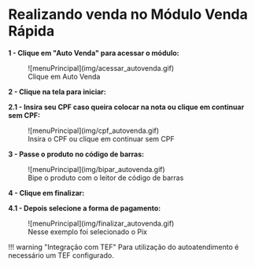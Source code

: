 # **Realizando venda no Módulo Venda Rápida**

**1 - Clique em "Auto Venda" para acessar o módulo:**

<figure markdown>
  ![menuPrincipal](img/acessar_autovenda.gif)
  <figcaption>Clique em Auto Venda</figcaption>
</figure>

**2 - Clique na tela para iniciar:**

**2.1 - Insira seu CPF caso queira colocar na nota ou clique em continuar sem CPF:**

<figure markdown>
  ![menuPrincipal](img/cpf_autovenda.gif)
  <figcaption>Insira o CPF ou clique em continuar sem CPF</figcaption>
</figure>

**3 - Passe o produto no código de barras:**

<figure markdown>
  ![menuPrincipal](img/bipar_autovenda.gif)
  <figcaption>Bipe o produto com o leitor de código de barras</figcaption>
</figure>

**4 - Clique em finalizar:**

**4.1 - Depois selecione a forma de pagamento:**
<figure markdown>
  ![menuPrincipal](img/finalizar_autovenda.gif)
  <figcaption>Nesse exemplo foi selecionado o Pix</figcaption>
</figure>


!!! warning "Integração com TEF"
       Para utilização do autoatendimento é necessário um TEF configurado.
       
